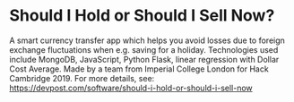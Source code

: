 # Should I Hold or Should I Sell Now?

A smart currency transfer app which helps you avoid losses due to foreign exchange fluctuations when e.g. saving for a holiday.
Technologies used include MongoDB, JavaScript, Python Flask, linear regression with Dollar Cost Average.
Made by a team from Imperial College London for Hack Cambridge 2019.
For more details, see:
https://devpost.com/software/should-i-hold-or-should-i-sell-now
